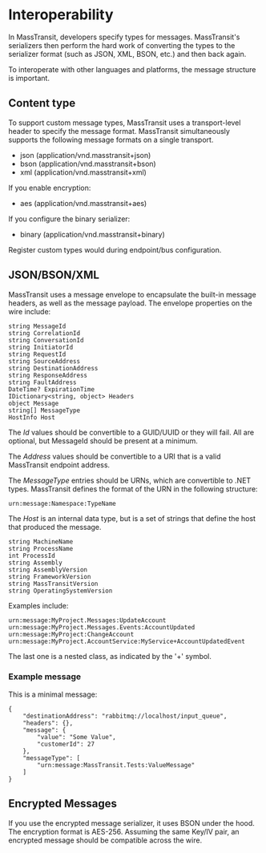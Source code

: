 # Interoperability

In MassTransit, developers specify types for messages. MassTransit's serializers then perform the hard work of converting the types to the serializer format (such as JSON, XML, BSON, etc.) and then back again.

To interoperate with other languages and platforms, the message structure is important.

## Content type

To support custom message types, MassTransit uses a transport-level header to specify the message format. MassTransit simultaneously supports the following message formats on a single transport.

- json (application/vnd.masstransit+json)
- bson (application/vnd.masstransit+bson)
- xml  (application/vnd.masstransit+xml)

If you enable encryption:

- aes  (application/vnd.masstransit+aes)

If you configure the binary serializer:

- binary (application/vnd.masstransit+binary)

Register custom types would during endpoint/bus configuration.

## JSON/BSON/XML

MassTransit uses a message envelope to encapsulate the built-in message headers, as well as the message payload. The envelope properties on the wire include:

    string MessageId
    string CorrelationId
    string ConversationId
    string InitiatorId
    string RequestId
    string SourceAddress
    string DestinationAddress
    string ResponseAddress
    string FaultAddress
    DateTime? ExpirationTime
    IDictionary<string, object> Headers
    object Message
    string[] MessageType
    HostInfo Host

The _Id_ values should be convertible to a GUID/UUID or they will fail. All are optional, but MessageId should be present at a minimum.

The _Address_ values should be convertible to a URI that is a valid MassTransit endpoint address.

The _MessageType_ entries should be URNs, which are convertible to .NET types. MassTransit defines the format of the URN in the following structure:

    urn:message:Namespace:TypeName

The _Host_ is an internal data type, but is a set of strings that define the host that produced the message.

    string MachineName
    string ProcessName
    int ProcessId
    string Assembly
    string AssemblyVersion
    string FrameworkVersion
    string MassTransitVersion
    string OperatingSystemVersion

Examples include:

    urn:message:MyProject.Messages:UpdateAccount
    urn:message:MyProject.Messages.Events:AccountUpdated
    urn:message:MyProject:ChangeAccount
    urn:message:MyProject.AccountService:MyService+AccountUpdatedEvent

The last one is a nested class, as indicated by the '+' symbol.

### Example message

This is a minimal message:

    {
        "destinationAddress": "rabbitmq://localhost/input_queue",
        "headers": {},
        "message": {
            "value": "Some Value",
            "customerId": 27
        },
        "messageType": [
            "urn:message:MassTransit.Tests:ValueMessage"
        ]
    }


## Encrypted Messages

If you use the encrypted message serializer, it uses BSON under the hood. The encryption format is AES-256. Assuming the same Key/IV pair, an encrypted message should be compatible across the wire.
